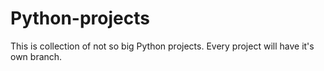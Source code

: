 # Python-projects
This is collection of not so big Python projects. Every project will have it's own branch.
